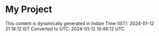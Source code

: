 # My Project

This content is dynamically generated in Indian Time (IST): 2024-01-12 21:18:12 IST
Converted to UTC: 2024-01-12 15:48:12 UTC

